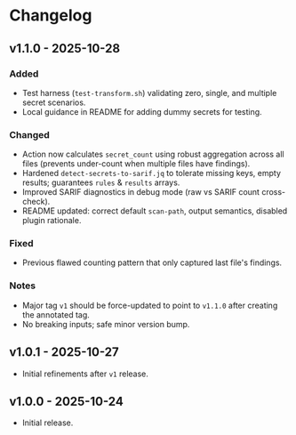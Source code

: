 # Changelog

## v1.1.0 - 2025-10-28
### Added
- Test harness (`test-transform.sh`) validating zero, single, and multiple secret scenarios.
- Local guidance in README for adding dummy secrets for testing.

### Changed
- Action now calculates `secret_count` using robust aggregation across all files (prevents under-count when multiple files have findings).
- Hardened `detect-secrets-to-sarif.jq` to tolerate missing keys, empty results; guarantees `rules` & `results` arrays.
- Improved SARIF diagnostics in debug mode (raw vs SARIF count cross-check).
- README updated: correct default `scan-path`, output semantics, disabled plugin rationale.

### Fixed
- Previous flawed counting pattern that only captured last file's findings.

### Notes
- Major tag `v1` should be force-updated to point to `v1.1.0` after creating the annotated tag.
- No breaking inputs; safe minor version bump.

## v1.0.1 - 2025-10-27
- Initial refinements after `v1` release.

## v1.0.0 - 2025-10-24
- Initial release.
